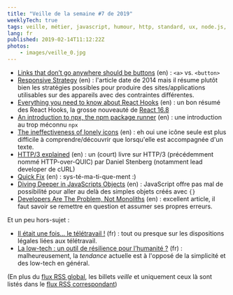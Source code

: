 ```yaml
---
title: "Veille de la semaine #7 de 2019"
weeklyTech: true
tags: veille, métier, javascript, humour, http, standard, ux, node.js, npm, react, responsive design, bonnes pratiques, html
lang: fr
published: 2019-02-14T11:12:22Z
photos:
    - images/veille_0.jpg
---
```

* [Links that don’t go anywhere should be buttons](https://christianheilmann.com/2019/02/05/links-that-dont-go-anywhere-should-be-buttons/) (en)&nbsp;: `<a>` vs. `<button>`
* [Responsive Strategy](http://bradfrost.com/blog/post/responsive-strategy/) (en)&nbsp;: l'article date de 2014 mais il résume plutôt bien les stratégies possibles pour produire des sites/applications utilisables sur des appareils avec des contraintes différentes.
* [Everything you need to know about React Hooks](https://blog.vcarl.com/everything-need-to-know-hooks/) (en)&nbsp;: un bon résumé des React Hooks, la grosse nouveauté de [React 16.8](https://reactjs.org/blog/2019/02/06/react-v16.8.0.html)
* [An introduction to npx, the npm package runner](https://hackernoon.com/npx-npm-package-runner-7f6683e4304a) (en)&nbsp;: une introduction au trop méconnu `npx`
* [The ineffectiveness of lonely icons](https://mattwilcox.net/musing/the-ineffectiveness-of-icons) (en)&nbsp;: eh oui une icône seule est plus difficile à comprendre/découvrir que lorsqu'elle est accompagnée d'un texte.
* [HTTP/3 explained](https://http3-explained.haxx.se/en/) (en)&nbsp;: un (court) livre sur HTTP/3 (précédemment nommé HTTP-over-QUIC) par Daniel Stenberg (notamment lead developer de cURL)
* [Quick Fix](https://www.monkeyuser.com/2019/quick-fix/) (en)&nbsp;: sys-té-ma-ti-que-ment :)
* [Diving Deeper in JavaScripts Objects](https://blog.bitsrc.io/diving-deeper-in-javascripts-objects-318b1e13dc12) (en)&nbsp;: JavaScript offre pas mal de possibilité pour aller au delà des simples objets créés avec `{}`
* [Developers Are The Problem, Not Monoliths](https://codeboje.de/developers-problem-not-monoliths/) (en)&nbsp;: excellent article, il faut savoir se remettre en question et assumer ses propres erreurs.

Et un peu hors-sujet&nbsp;:

* [Il était une fois… le télétravail !](https://libelilou.github.io/2019/01/06/teletravail.html) (fr)&nbsp;: tout ou presque sur les dispositions légales liées aux télétravail.
* [La low-tech : un outil de résilience pour l’humanité ?](https://www.greenit.fr/2019/02/07/la-low-tech-un-outil-de-resilience-pour-lhumanite/) (fr)&nbsp;: malheureusement, la _tendance_ actuelle est à l'opposé de la simplicité et des low-tech en général.

(En plus du [flux RSS global](/rss.xml), les billets *veille*
et uniquement ceux là sont listés dans le [flux RSS correspondant](/rss/veille.xml))
